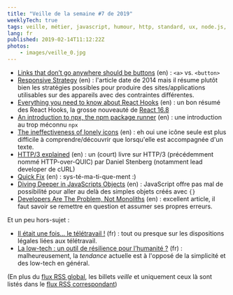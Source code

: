 ```yaml
---
title: "Veille de la semaine #7 de 2019"
weeklyTech: true
tags: veille, métier, javascript, humour, http, standard, ux, node.js, npm, react, responsive design, bonnes pratiques, html
lang: fr
published: 2019-02-14T11:12:22Z
photos:
    - images/veille_0.jpg
---
```

* [Links that don’t go anywhere should be buttons](https://christianheilmann.com/2019/02/05/links-that-dont-go-anywhere-should-be-buttons/) (en)&nbsp;: `<a>` vs. `<button>`
* [Responsive Strategy](http://bradfrost.com/blog/post/responsive-strategy/) (en)&nbsp;: l'article date de 2014 mais il résume plutôt bien les stratégies possibles pour produire des sites/applications utilisables sur des appareils avec des contraintes différentes.
* [Everything you need to know about React Hooks](https://blog.vcarl.com/everything-need-to-know-hooks/) (en)&nbsp;: un bon résumé des React Hooks, la grosse nouveauté de [React 16.8](https://reactjs.org/blog/2019/02/06/react-v16.8.0.html)
* [An introduction to npx, the npm package runner](https://hackernoon.com/npx-npm-package-runner-7f6683e4304a) (en)&nbsp;: une introduction au trop méconnu `npx`
* [The ineffectiveness of lonely icons](https://mattwilcox.net/musing/the-ineffectiveness-of-icons) (en)&nbsp;: eh oui une icône seule est plus difficile à comprendre/découvrir que lorsqu'elle est accompagnée d'un texte.
* [HTTP/3 explained](https://http3-explained.haxx.se/en/) (en)&nbsp;: un (court) livre sur HTTP/3 (précédemment nommé HTTP-over-QUIC) par Daniel Stenberg (notamment lead developer de cURL)
* [Quick Fix](https://www.monkeyuser.com/2019/quick-fix/) (en)&nbsp;: sys-té-ma-ti-que-ment :)
* [Diving Deeper in JavaScripts Objects](https://blog.bitsrc.io/diving-deeper-in-javascripts-objects-318b1e13dc12) (en)&nbsp;: JavaScript offre pas mal de possibilité pour aller au delà des simples objets créés avec `{}`
* [Developers Are The Problem, Not Monoliths](https://codeboje.de/developers-problem-not-monoliths/) (en)&nbsp;: excellent article, il faut savoir se remettre en question et assumer ses propres erreurs.

Et un peu hors-sujet&nbsp;:

* [Il était une fois… le télétravail !](https://libelilou.github.io/2019/01/06/teletravail.html) (fr)&nbsp;: tout ou presque sur les dispositions légales liées aux télétravail.
* [La low-tech : un outil de résilience pour l’humanité ?](https://www.greenit.fr/2019/02/07/la-low-tech-un-outil-de-resilience-pour-lhumanite/) (fr)&nbsp;: malheureusement, la _tendance_ actuelle est à l'opposé de la simplicité et des low-tech en général.

(En plus du [flux RSS global](/rss.xml), les billets *veille*
et uniquement ceux là sont listés dans le [flux RSS correspondant](/rss/veille.xml))
